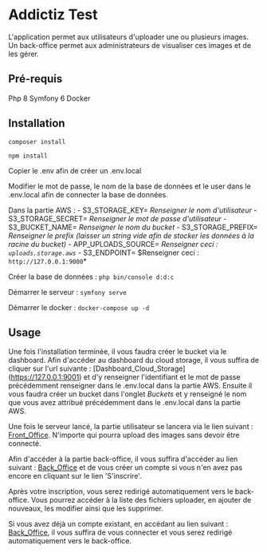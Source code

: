 # Addictiz Test

L'application permet aux utilisateurs d'uploader une ou plusieurs images.
Un back-office permet aux administrateurs de visualiser ces images et de les gérer.

## Pré-requis

Php 8
Symfony 6
Docker

## Installation
`composer install`

`npm install`

Copier le .env afin de créer un .env.local

Modifier le mot de passe, le nom de la base de données et le user dans le .env.local afin de connecter la base de données.

Dans la partie AWS :
    - S3_STORAGE_KEY= *Renseigner le nom d'utilisateur*
    - S3_STORAGE_SECRET= *Renseigner le mot de passe d'utilisateur*
    - S3_BUCKET_NAME= *Renseigner le nom du bucket*
    - S3_STORAGE_PREFIX= *Renseigner le prefix (laisser un string vide afin de stocker les    données à la racine du bucket)*
    - APP_UPLOADS_SOURCE= *Renseigner ceci : `uploads.storage.aws`*
    - S3_ENDPOINT= $Renseigner ceci : `http://127.0.0.1:9000`*

Créer la base de données : `php bin/console d:d:c`

Démarrer le serveur : `symfony serve`

Démarrer le docker : `docker-compose up -d`

## Usage

Une fois l'installation terminée, il vous faudra créer le bucket via le dashboard.
Afin d'accéder au dashboard du cloud storage, il vous suffira de cliquer sur l'url suivante : [Dashboard_Cloud_Storage] (https://127.0.0.1:9001) et d'y renseigner l'identifiant et le mot de passe précédemment renseigner dans le .env.local dans la partie AWS.
Ensuite il vous faudra créer un bucket dans l'onglet *Buckets* et y renseigné le nom que vous avez attribué précédemment dans le .env.local dans la partie AWS.

Une fois le serveur lancé, la partie utilisateur se lancera via le lien suivant : [Front_Office](https://127.0.0.1:8000).
N'importe qui pourra upload des images sans devoir être connecté.

Afin d'accéder à la partie back-office, il vous suffira d'accéder au lien suivant : [Back_Office](https://127.0.0.1:8000/back-office) et de vous créer un compte si vous n'en avez pas encore en cliquant sur le lien 'S'inscrire'.

Après votre inscription, vous serez redirigé automatiquement vers le back-office. Vous pourrez accéder à la liste des fichiers uploader, en ajouter de nouveaux, les modifier ainsi que les supprimer.

Si vous avez déjà un compte existant, en accédant au lien suivant : [Back_Office](https://127.0.0.1:8000/back-office), il vous suffira de vous connecter et vous serez redirigé automatiquement vers le back-office.

